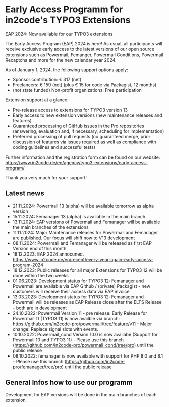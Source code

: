 # Early Access Programm for in2code's TYPO3 Extensions

EAP 2024: Now available for our TYPO3 extensions

The Early Access Program (EAP) 2024 is here! As usual, all participants will receive exclusive early access to the latest versions of our open source extensions such as Powermail, Femanger, Powermail Conditions, Powermail Recaptcha and more for the new calendar year 2024.

As of January 1, 2024, the following support options apply:
* Sponsor contribution: € 317 (net)
* Freelancers: € 159 (net) (plus € 15 for code via Packagist, 12 months)
* (not state funded) Non-profit organizations: Free participation 

Extension support at a glance:
* Pre-release access to extensions for TYPO3 version 13
* Early access to new extension versions (new maintenance releases and features)
* Guaranteed processing of GitHub issues in the Pro repositories (answering, evaluation and, if necessary, scheduling for implementation)
* Preferred processing of pull requests (no guaranteed merge, prior discussion of features via issues required as well as compliance with coding guidelines and successful tests)

Further information and the registration form can be found on our website: https://www.in2code.de/en/agency/typo3-extensions/early-access-program/

Thank you very much for your support!

## Latest news

* 21.11.2024: Powermail 13 (alpha) will be available tomorrow as alpha version
* 15.11.2024: Femanager 13 (alpha) is available in the main branch
* 13.11.2024: EAP versions of Powermail and Femanager will be available the main branches of the extensions
* 11.11.2024: Major Maintenance releases for Powermail and Femanager are published. Our focus will shift now to V13 development
* 08.11.2024: Powermail and Femanager will be released as first EAP Version end of this month
* 18.12.2023: EAP 2024 annocuned. https://www.in2code.de/en/recent/every-year-again-early-access-program-2024
* 18.12.2023: Public releases for all major Extensions for TYPO3 12 will be done within the two weeks
* 01.06.2023: Development status for TYPO3 12: Femanager and Powermail are available via EAP Github / (private) Packagist - new customers will receive their access data via EAP invoice
* 13.03.2023: Development status for TYPO3 12: Femanager and Powermail will be releases as EAP Release close after the ELTS Release - both are in development
* 24.10.2022: Powermail Version 11 - pre release: Early Release for Powermail 11 (TYPO3 11) is now availble via branch: https://github.com/in2code-pro/powermail/tree/feature/v11 - Major change: Replace signal slots with events.
* 10.10.2022: Powermail_cond Version 10.0 is now availabe (Support for Powermail 10 and TYPO3 11) - Please use this branch (https://github.com/in2code-pro/powermail_cond/tree/pro) until the public release
* 08.10.2022: femanager is now available with support for PHP 8.0 and 8.1 - Please use this branch (https://github.com/in2code-pro/femanager/tree/pro) until the public release

## General Infos how to use our programm

Development for EAP versions will be done in the main branches of each extension. 
